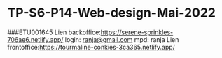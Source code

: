 # TP-S6-P14-Web-design-Mai-2022
###ETU001645
Lien backoffice:https://serene-sprinkles-706ae6.netlify.app/
  login: ranja@gmail.com
  mpd: ranja
Lien frontoffice:https://tourmaline-conkies-3ca365.netlify.app/
